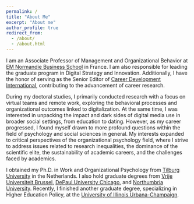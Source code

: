 ```yaml
---
permalink: /
title: "About Me"
excerpt: "About me"
author_profile: true
redirect_from: 
  - /about/
  - /about.html
---
```


I am an Associate Professor of Management and Organizational Behavior at [EM Normandie Business School](https://en.em-normandie.com/) in France. I am also responsible for leading the graduate program in Digital Strategy and Innovation. Additionally, I have the honor of serving as the Senior Editor of [Career Development International](https://www.emeraldgrouppublishing.com/journal/cdi), contributing to the advancement of career research.

During my doctoral studies, I primarily conducted research with a focus on virtual teams and remote work, exploring the behavioral processes and organizational outcomes linked to digitalization. At the same time, I was interested in unpacking the impact and dark sides of digital media use in broader social settings, from education to dating. However, as my career progressed, I found myself drawn to more profound questions within the field of psychology and social sciences in general. My interests expanded to critical perspectives of the organizational psychology field, where I strive to address issues related to research inequalities, the dominance of the scientific elite, the sustainability of academic careers, and the challenges faced by academics.

I obtained my Ph.D. in Work and Organizational Psychology from [Tilburg University]( https://tilburguniversity.edu) in the Netherlands. I also hold graduate degrees from [Vrije Universiteit Brussel]( https://vub.ac.be), [DePaul University Chicago](https://kellstadt.depaul.edu), and [Northumbria University]( https://northumbria.ac.uk). Recently, I finished another graduate degree, specializing in Higher Education Policy, at the [University of Illinois Urbana-Champaign](https://illinois.edu/).  
